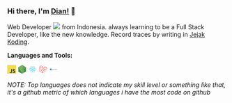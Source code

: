 ### Hi there, I'm [Dian!](https://dionannd.github.io) 👋

Web Developer <img src="https://media.giphy.com/media/WUlplcMpOCEmTGBtBW/giphy.gif" width="30"> from Indonesia. always learning to be a Full Stack Developer, like the new knowledge. Record traces by writing in [Jejak Koding](https://jejakkoding.blogspot.com).

**Languages and Tools:**

<code><img height="20" src="https://raw.githubusercontent.com/github/explore/80688e429a7d4ef2fca1e82350fe8e3517d3494d/topics/javascript/javascript.png"></code>
<code><img height="20" src="https://raw.githubusercontent.com/github/explore/80688e429a7d4ef2fca1e82350fe8e3517d3494d/topics/nodejs/nodejs.png"></code>
<code><img height="20" src="https://raw.githubusercontent.com/github/explore/80688e429a7d4ef2fca1e82350fe8e3517d3494d/topics/react/react.png"></code>
<code><img height="20" src="https://raw.githubusercontent.com/github/explore/80688e429a7d4ef2fca1e82350fe8e3517d3494d/topics/laravel/laravel.png"></code>
<code><img height="20" src="https://raw.githubusercontent.com/github/explore/80688e429a7d4ef2fca1e82350fe8e3517d3494d/topics/windows/windows.png"></code>

*NOTE: Top languages does not indicate my skill level or something like that, it's a github metric of which languages i have the most code on github*
